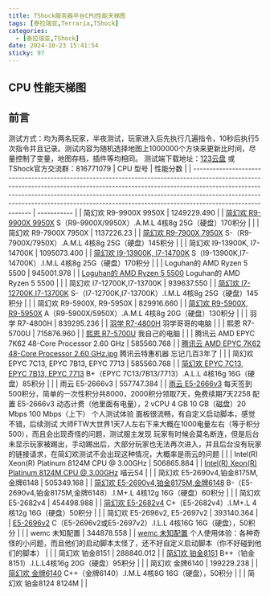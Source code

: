 ```yaml
---
title: TShock服务器平台CPU性能天梯图
tags: [泰拉瑞亚,Terraria,TShock]
categories:
  - [泰拉瑞亚,TShock]
date: 2024-10-23 15:41:54
sticky: 97
---
```



## CPU 性能天梯图

## 前言

测试方式：均为两名玩家，半夜测试，玩家进入后先执行几遍指令，10秒后执行5次指令并且记录。测试内容为随机选择地图上1000000个方块来更新比时间，尽量控制了变量，地图存档，插件等均相同。
测试端下载地址：[123云盘](https://www.123912.com/s/x6kKVv-Y4xe) 或 TShock官方交流群：816771079
| CPU 型号                                                                                                                                                                                                                                                                                                                                               | 性能分数        |
| ---------------------------------------------------------------------------------------------------------------------------------------------------------------------------------------------------------------------------------------------------------------------------------------------------------------------------------------------------- | ----------- |
| 简幻欢 R9-9900X 9950X                                                                                                                                                                                                                                                                                                                         | 1249229.490 |
| [简幻欢 R9-9900X 9950X](<简幻欢R9-9900X9950X.jpg>) S（R9-9900X/9950X）.A.M.L 4核8g 25G（硬盘）170积分                                                                                                                                                                                                                                      |             |
| 简幻欢 R9-7900X 7950X                                                                                                                                                                                                                                                                                                                                   | 1137226.23  |
| [简幻欢 R9-7900X 7950X](<简幻欢 R9-7900X 7950X.jpg>) S-（R9-7900X/7950X）.A.M.L 4核8g 25G（硬盘）145积分                                                                                                                                                                                                                                     |             |
| 简幻欢 I9-13900K, I7-14700K                                                                                                                                                                                                                                                                                                                             | 1095073.400 |
| [简幻欢 I9-13900K, I7-14700K](<简幻欢 I9-13900K, I7-14700K.jpg>) S（I9-13900K,I7-14700K）.I.M.L 4核8g 25G（硬盘）170积分                                                                                                                                                                                                                     |             |
| Loguhan的 AMD Ryzen 5 5500                                                                                                                                                                                                                                                                                                                            | 945001.978  |
| [Loguhan的 AMD Ryzen 5 5500](<Loguhan的 AMD Ryzen 5 5500.png>) Loguhan的 AMD Ryzen 5 5500                                                                                                                                                                                                                                        |             |
| 简幻欢 I7-12700K,I7-13700K                                                                                                                                                                                                                                                                                                                              | 939637.550  |
| [简幻欢 I7-12700K,I7-13700K](<简幻欢 I7-12700K,I7-13700K.jpg>) S-（I7-12700K,I7-13700K）.I.M.L 4核8g 25G（硬盘）145积分                                                                                                                                                                                                                      |             |
| 简幻欢 R9-5900X, R9-5950X                                                                                                                                                                                                                                                                                                                               | 829916.660  |
| [简幻欢 R9-5900X, R9-5950X](<简幻欢 R9-5900X, R9-5950X.jpg>) A（R9-5900X/5950X）.A.M.L 4核8g 20G（硬盘）130积分                                                                                                                                                                                                                              |             |
| 羽学 R7-4800H                                                                                                                                                                                                                                                                                                                                | 839295.236  |
| [羽学 R7-4800H](<羽学 R7-4800H.jpg>) 羽学哥哥的电脑                                                                                                                                                                                                                                                                                      |             |
| 熙恩 R7-5700U                                                                                                                                                                                                                                                                                                                                | 715876.960  |
| [熙恩 R7-5700U](<熙恩 R7-5700U.jpg>) 我自己的电脑                                                                                                                                                                                                                                                                                       |             |
| 腾讯云 AMD EPYC 7K62 48-Core Processor 2.60 GHz                                                                                                                                                                                                                                                                                                         | 585560.768  |
| [腾讯云 AMD EPYC 7K62 48-Core Processor 2.60 GHz.jpg](<腾讯云 AMD EPYC 7K62 48-Core Processor 2.60 GHz.jpg>) 腾讯云特惠机器 忘记几百3年了                                                                                                                                                                                                        |             |
| 简幻欢 EPYC 7C13, EPYC 7B13, EPYC 7713                                                                                                                                                                                                                                                                                                                  | 585560.768  |
| [简幻欢 EPYC 7C13, EPYC 7B13, EPYC 7713](<简幻欢 EPYC 7C13, EPYC 7B13, EPYC 7713.jpg>) B+（EPYC 7C13/7B13/7713）.A.L.L 4核16g 16G（硬盘）85积分                                                                                                                                                                                              |             |
| 雨云 E5-2666v3                                                                                                                                                                                                                                                                                                                               | 557747.384  |
| [雨云 E5-2666v3](<雨云 E5-2666v3.jpg>) 每天签到500积分，简单的一次性积分共8000，2000积分领取7天，免费续期7天2258 配置 E5-2666v3 动态计费（他里面有电量），2 vCPU 4 GB 10 GB（磁盘）20 Mbps 100 Mbps（上下） 个人测试体验 面板很流畅，有自定义启动脚本，感觉不错，后续测试 大师FTW大世界1天7人左右下来大概在1000电量左右（等于积分500），而且会出现奇怪的问题，测试服主发现 玩家有时候会莫名断连，但是后台未显示玩家被踢出，手动踢出后，大部分玩家也无法再次进入，并且后台没有玩家的链接请求，在简幻欢测试不会出现这种情况，大概率是雨云的问题 |             |
| Intel(R) Xeon(R) Platinum 8124M CPU @ 3.00GHz                                                                                                                                                                                                                                                                                                        | 506865.884  |
| [Intel(R) Xeon(R) Platinum 8124M CPU @ 3.00GHz](<Intel(R) Xeon(R) Platinum 8124M CPU @ 3.00GHz.jpg>) 喵云S4                                                                                                                                                                                                                     |             |
| 简幻欢 E5-2690v4,铂金8175M,金牌6148                                                                                                                                                                                                                                                                                                                         | 505349.168  |
| [简幻欢 E5-2690v4,铂金8175M,金牌6148](<简幻欢 E5-2690v4,铂金8175M,金牌6148.jpg>) B-（E5-2690v4,铂金8175M,金牌6148）.I.M+.L 4核12g 16G（硬盘）60积分                                                                                                                                                                                                      |             |
| 简幻欢 E5-2682v4                                                                                                                                                                                                                                                                                                                                        | 454498.988  |
| [简幻欢 E5-2682v4](<简幻欢 E5-2682v4.jpg>) C+（E5-2682v4）.I.M+.L 4核12g 16G（硬盘）50积分                                                                                                                                                                                                                                                   |             |
| 简幻欢 E5-2696v2, E5-2697v2                                                                                                                                                                                                                                                                                                                             | 393140.364  |
| [E5-2696v2](<简幻欢 E5-2696v2, E5-2697v2.jpg>) C（E5-2696v2或E5-2697v2）.I.L.L 4核16G 16G（硬盘），50积分                                                                                                                                                                                                                                   |             |
| wemc 未知配置                                                                                                                                                                                                                                                                                                                                            | 344878.558  |
| [wemc 未知配置](<wemc 未知配置.jpg>) 个人使用体验：各种奇怪的小问题，而且他们的启动脚本太怪了，还不好自定义启动脚本（你不好碰到他们的脚本）                                                                                                                                                                                                                                              |             |
| 简幻欢 铂金8151                                                                                                                                                                                                                                                                                                                                           | 288840.012  |
| [简幻欢 铂金8151](<简幻欢 铂金8151.jpg>) B++（铂金8151）.I.L.L4核16g 20G（硬盘）95积分                                                                                                                                                                                                                                                             |             |
| 简幻欢 金牌6140                                                                                                                                                                                                                                                                                                                                           | 199229.238  |
| [简幻欢 金牌6140](<简幻欢 金牌6140.jpg>) C++（金牌6140）.I.M.L 4核8G 16G（硬盘），50积分                                                                                                                                                                                                                                                            |             |
| 简幻欢 铂金8124 8124M                                                                                                                                                                                                                                                                |             |
